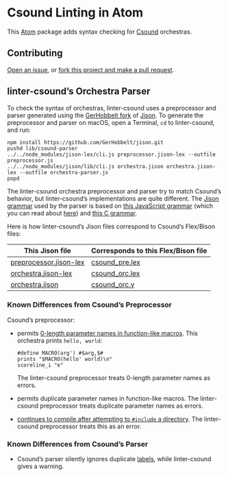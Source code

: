 # Csound Linting in Atom

This [Atom](https://atom.io/) package adds syntax checking for [Csound](https://csound.github.io/) orchestras.

## Contributing

[Open an issue](https://github.com/nwhetsell/linter-csound/issues), or [fork this project and make a pull request](https://guides.github.com/activities/forking/).

## linter-csound’s Orchestra Parser

To check the syntax of orchestras, linter-csound uses a preprocessor and parser generated using the [GerHobbelt fork](https://github.com/GerHobbelt/jison) of [Jison](https://zaa.ch/jison/). To generate the preprocessor and parser on macOS, open a Terminal, `cd` to linter-csound, and run:

```
npm install https://github.com/GerHobbelt/jison.git
pushd lib/csound-parser
../../node_modules/jison-lex/cli.js preprocessor.jison-lex --outfile preprocessor.js
../../node_modules/jison/lib/cli.js orchestra.jison orchestra.jison-lex --outfile orchestra-parser.js
popd
```

The linter-csound orchestra preprocessor and parser try to match Csound’s behavior, but linter-csound’s implementations are quite different. The [Jison grammar](https://github.com/nwhetsell/linter-csound/blob/master/lib/csound-parser/orchestra.jison) used by the parser is based on [this JavaScript grammar](http://www.cjihrig.com/development/jsparser/ecmascript.jison) (which you can read about [here](http://cjihrig.com/blog/creating-a-javascript-parser/)) and [this C grammar](http://www.quut.com/c/ANSI-C-grammar-y-2011.html).

Here is how linter-csound’s Jison files correspond to Csound’s Flex/Bison files:

This Jison file | Corresponds to this Flex/Bison file
----------------|------------------------------------
[preprocessor.jison-lex](https://github.com/nwhetsell/linter-csound/blob/master/lib/csound-parser/preprocessor.jison-lex) | [csound_pre.lex](https://github.com/csound/csound/blob/develop/Engine/csound_pre.lex)
[orchestra.jison-lex](https://github.com/nwhetsell/linter-csound/blob/master/lib/csound-parser/orchestra.jison-lex) | [csound_orc.lex](https://github.com/csound/csound/blob/develop/Engine/csound_orc.lex)
[orchestra.jison](https://github.com/nwhetsell/linter-csound/blob/master/lib/csound-parser/orchestra.jison) | [csound_orc.y](https://github.com/csound/csound/blob/develop/Engine/csound_orc.y)

### Known Differences from Csound’s Preprocessor

Csound’s preprocessor:

* permits [0-length parameter names in function-like macros](https://github.com/csound/csound/issues/663). This orchestra prints `hello, world`:

    ```csound
    #define MACRO(arg') #$arg,$#
    prints "$MACRO(hello' world)\n"
    scoreline_i "e"
    ```

    The linter-csound preprocessor treats 0-length parameter names as errors.

* permits duplicate parameter names in function-like macros. The linter-csound preprocessor treats duplicate parameter names as errors.

* [continues to compile after attempting to `#include` a directory](https://github.com/csound/csound/issues/679). The linter-csound preprocessor treats this as an error.

### Known Differences from Csound’s Parser

* Csound’s parser silently ignores duplicate [labels](http://csound.github.io/docs/manual/OrchTop.html), while linter-csound gives a warning.
